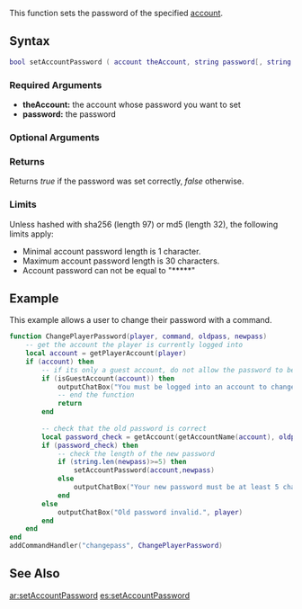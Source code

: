 This function sets the password of the specified [account](/docs/account.md "wikilink").

Syntax
------

``` lua
bool setAccountPassword ( account theAccount, string password[, string passwordType="plaintext"] )
```

### Required Arguments

-   **theAccount:** the account whose password you want to set
-   **password:** the password

### Optional Arguments

### Returns

Returns *true* if the password was set correctly, *false* otherwise.

### Limits

Unless hashed with sha256 (length 97) or md5 (length 32), the following limits apply:

-   Minimal account password length is 1 character.
-   Maximum account password length is 30 characters.
-   Account password can not be equal to "\*\*\*\*\*"

Example
-------

This example allows a user to change their password with a command.

``` lua
function ChangePlayerPassword(player, command, oldpass, newpass)
    -- get the account the player is currently logged into
    local account = getPlayerAccount(player)
    if (account) then
        -- if its only a guest account, do not allow the password to be changed
        if (isGuestAccount(account)) then
            outputChatBox("You must be logged into an account to change your password.", player) 
            -- end the function
            return
        end
        
        -- check that the old password is correct
        local password_check = getAccount(getAccountName(account), oldpass)
        if (password_check) then
            -- check the length of the new password
            if (string.len(newpass)>=5) then
                setAccountPassword(account,newpass)
            else
                outputChatBox("Your new password must be at least 5 characters long.", player)
            end
        else
            outputChatBox("Old password invalid.", player)
        end
    end
end
addCommandHandler("changepass", ChangePlayerPassword)
```

See Also
--------

[ar:setAccountPassword](/docs/ar:setaccountpassword.md "wikilink") [es:setAccountPassword](/es:setAccountPassword.md "wikilink")
